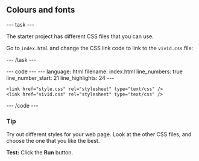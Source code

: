 <h2 class="c-project-heading--task">Colours and fonts</h2>

--- task ---

The starter project has different CSS files that you can use.

Go to `index.html` and change the CSS link code to link to the `vivid.css` file: 

--- /task ---

<div class="c-project-code">
--- code ---
---
language: html
filename: index.html
line_numbers: true
line_number_start: 21
line_highlights: 24
---   
    <!-- Include CSS style file -->

    <link href="style.css" rel="stylesheet" type="text/css" />
    <link href="vivid.css" rel="stylesheet" type="text/css" />

--- /code ---
</div>


<div class="c-project-callout c-project-callout--tip">

### Tip

Try out different styles for your web page. Look at the other CSS files, and choose the one that you like the best.

</div>

**Test:** Click the **Run** button. 